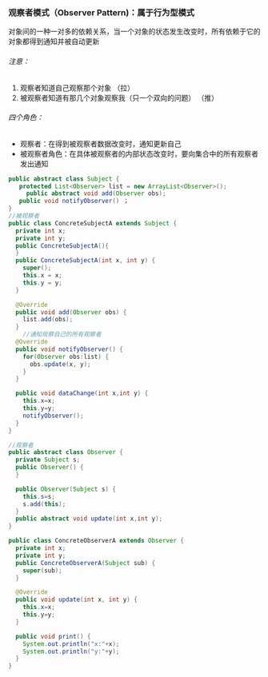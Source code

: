 ### 观察者模式（Observer Pattern)：属于行为型模式

  对象间的一种一对多的依赖关系，当一个对象的状态发生改变时，所有依赖于它的对象都得到通知并被自动更新

###### 注意：

1. 观察者知道自己观察那个对象 （拉）
2. 被观察者知道有那几个对象观察我（只一个双向的问题） （推）

###### 四个角色： 

- 观察者：在得到被观察者数据改变时，通知更新自己
- 被观察者角色：在具体被观察者的内部状态改变时，要向集合中的所有观察者发出通知

```java
public abstract class Subject {
   protected List<Observer> list = new ArrayList<Observer>();
	 public abstract void add(Observer obs);
   public void notifyObserver() ；
}
//被观察者
public class ConcreteSubjectA extends Subject {
  private int x;
  private int y;
  public ConcreteSubjectA(){
  }
  public ConcreteSubjectA(int x, int y) {
    super();
    this.x = x;
    this.y = y;
  }

  @Override
  public void add(Observer obs) {
    list.add(obs);
  }
	//通知观察自己的所有观察者
  @Override
  public void notifyObserver() {
    for(Observer obs:list) {
      obs.update(x, y);
    }
  }

  public void dataChange(int x,int y) {
    this.x=x;
    this.y=y;
    notifyObserver();
  }
}

//观察者
public abstract class Observer {
  private Subject s;
  public Observer() {
  }

  public Observer(Subject s) {
    this.s=s;
    s.add(this);
  }
  public abstract void update(int x,int y);
}

public class ConcreteObserverA extends Observer {
  private int x;
  private int y;
  public ConcreteObserverA(Subject sub) {
    super(sub);
  }

  @Override
  public void update(int x, int y) {
    this.x=x;
    this.y=y;
  }

  public void print() {
    System.out.println("x:"+x);
    System.out.println("y:"+y);
  }
}
```



